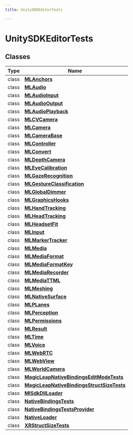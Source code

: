 ```yaml
---
title: UnitySDKEditorTests

---
```


# UnitySDKEditorTests





## Classes

| Type               | Name           |
| -------------- | -------------- |
| class | **[MLAnchors](/versioned_docs/version-02-Aug-2023/unity-api/api/UnitySDKEditorTests/UnitySDKEditorTests.MLAnchors.md)**  |
| class | **[MLAudio](/versioned_docs/version-02-Aug-2023/unity-api/api/UnitySDKEditorTests/UnitySDKEditorTests.MLAudio.md)**  |
| class | **[MLAudioInput](/versioned_docs/version-02-Aug-2023/unity-api/api/UnitySDKEditorTests/UnitySDKEditorTests.MLAudioInput.md)**  |
| class | **[MLAudioOutput](/versioned_docs/version-02-Aug-2023/unity-api/api/UnitySDKEditorTests/UnitySDKEditorTests.MLAudioOutput.md)**  |
| class | **[MLAudioPlayback](/versioned_docs/version-02-Aug-2023/unity-api/api/UnitySDKEditorTests/UnitySDKEditorTests.MLAudioPlayback.md)**  |
| class | **[MLCVCamera](/versioned_docs/version-02-Aug-2023/unity-api/api/UnitySDKEditorTests/UnitySDKEditorTests.MLCVCamera.md)**  |
| class | **[MLCamera](/versioned_docs/version-02-Aug-2023/unity-api/api/UnitySDKEditorTests/MLCamera/UnitySDKEditorTests.MLCamera.md)**  |
| class | **[MLCameraBase](/versioned_docs/version-02-Aug-2023/unity-api/api/UnitySDKEditorTests/UnitySDKEditorTests.MLCameraBase.md)**  |
| class | **[MLController](/versioned_docs/version-02-Aug-2023/unity-api/api/UnitySDKEditorTests/UnitySDKEditorTests.MLController.md)**  |
| class | **[MLConvert](/versioned_docs/version-02-Aug-2023/unity-api/api/UnitySDKEditorTests/UnitySDKEditorTests.MLConvert.md)**  |
| class | **[MLDepthCamera](/versioned_docs/version-02-Aug-2023/unity-api/api/UnitySDKEditorTests/UnitySDKEditorTests.MLDepthCamera.md)**  |
| class | **[MLEyeCalibration](/versioned_docs/version-02-Aug-2023/unity-api/api/UnitySDKEditorTests/UnitySDKEditorTests.MLEyeCalibration.md)**  |
| class | **[MLGazeRecognition](/versioned_docs/version-02-Aug-2023/unity-api/api/UnitySDKEditorTests/UnitySDKEditorTests.MLGazeRecognition.md)**  |
| class | **[MLGestureClassification](/versioned_docs/version-02-Aug-2023/unity-api/api/UnitySDKEditorTests/UnitySDKEditorTests.MLGestureClassification.md)**  |
| class | **[MLGlobalDimmer](/versioned_docs/version-02-Aug-2023/unity-api/api/UnitySDKEditorTests/UnitySDKEditorTests.MLGlobalDimmer.md)**  |
| class | **[MLGraphicsHooks](/versioned_docs/version-02-Aug-2023/unity-api/api/UnitySDKEditorTests/UnitySDKEditorTests.MLGraphicsHooks.md)**  |
| class | **[MLHandTracking](/versioned_docs/version-02-Aug-2023/unity-api/api/UnitySDKEditorTests/UnitySDKEditorTests.MLHandTracking.md)**  |
| class | **[MLHeadTracking](/versioned_docs/version-02-Aug-2023/unity-api/api/UnitySDKEditorTests/UnitySDKEditorTests.MLHeadTracking.md)**  |
| class | **[MLHeadsetFit](/versioned_docs/version-02-Aug-2023/unity-api/api/UnitySDKEditorTests/UnitySDKEditorTests.MLHeadsetFit.md)**  |
| class | **[MLInput](/versioned_docs/version-02-Aug-2023/unity-api/api/UnitySDKEditorTests/UnitySDKEditorTests.MLInput.md)**  |
| class | **[MLMarkerTracker](/versioned_docs/version-02-Aug-2023/unity-api/api/UnitySDKEditorTests/UnitySDKEditorTests.MLMarkerTracker.md)**  |
| class | **[MLMedia](/versioned_docs/version-02-Aug-2023/unity-api/api/UnitySDKEditorTests/MLMedia/UnitySDKEditorTests.MLMedia.md)**  |
| class | **[MLMediaFormat](/versioned_docs/version-02-Aug-2023/unity-api/api/UnitySDKEditorTests/UnitySDKEditorTests.MLMediaFormat.md)**  |
| class | **[MLMediaFormatKey](/versioned_docs/version-02-Aug-2023/unity-api/api/UnitySDKEditorTests/UnitySDKEditorTests.MLMediaFormatKey.md)**  |
| class | **[MLMediaRecorder](/versioned_docs/version-02-Aug-2023/unity-api/api/UnitySDKEditorTests/UnitySDKEditorTests.MLMediaRecorder.md)**  |
| class | **[MLMediaTTML](/versioned_docs/version-02-Aug-2023/unity-api/api/UnitySDKEditorTests/UnitySDKEditorTests.MLMediaTTML.md)**  |
| class | **[MLMeshing](/versioned_docs/version-02-Aug-2023/unity-api/api/UnitySDKEditorTests/UnitySDKEditorTests.MLMeshing.md)**  |
| class | **[MLNativeSurface](/versioned_docs/version-02-Aug-2023/unity-api/api/UnitySDKEditorTests/UnitySDKEditorTests.MLNativeSurface.md)**  |
| class | **[MLPLanes](/versioned_docs/version-02-Aug-2023/unity-api/api/UnitySDKEditorTests/UnitySDKEditorTests.MLPLanes.md)**  |
| class | **[MLPerception](/versioned_docs/version-02-Aug-2023/unity-api/api/UnitySDKEditorTests/UnitySDKEditorTests.MLPerception.md)**  |
| class | **[MLPermissions](/versioned_docs/version-02-Aug-2023/unity-api/api/UnitySDKEditorTests/UnitySDKEditorTests.MLPermissions.md)**  |
| class | **[MLResult](/versioned_docs/version-02-Aug-2023/unity-api/api/UnitySDKEditorTests/UnitySDKEditorTests.MLResult.md)**  |
| class | **[MLTime](/versioned_docs/version-02-Aug-2023/unity-api/api/UnitySDKEditorTests/UnitySDKEditorTests.MLTime.md)**  |
| class | **[MLVoice](/versioned_docs/version-02-Aug-2023/unity-api/api/UnitySDKEditorTests/UnitySDKEditorTests.MLVoice.md)**  |
| class | **[MLWebRTC](/versioned_docs/version-02-Aug-2023/unity-api/api/UnitySDKEditorTests/MLWebRTC/UnitySDKEditorTests.MLWebRTC.md)**  |
| class | **[MLWebView](/versioned_docs/version-02-Aug-2023/unity-api/api/UnitySDKEditorTests/UnitySDKEditorTests.MLWebView.md)**  |
| class | **[MLWorldCamera](/versioned_docs/version-02-Aug-2023/unity-api/api/UnitySDKEditorTests/UnitySDKEditorTests.MLWorldCamera.md)**  |
| class | **[MagicLeapNativeBindingsEditModeTests](/versioned_docs/version-02-Aug-2023/unity-api/api/UnitySDKEditorTests/UnitySDKEditorTests.MagicLeapNativeBindingsEditModeTests.md)**  |
| class | **[MagicLeapNativeBindingsStructSizeTests](/versioned_docs/version-02-Aug-2023/unity-api/api/UnitySDKEditorTests/UnitySDKEditorTests.MagicLeapNativeBindingsStructSizeTests.md)**  |
| class | **[MlSdkDllLoader](/versioned_docs/version-02-Aug-2023/unity-api/api/UnitySDKEditorTests/UnitySDKEditorTests.MlSdkDllLoader.md)**  |
| class | **[NativeBindingsTests](/versioned_docs/version-02-Aug-2023/unity-api/api/UnitySDKEditorTests/UnitySDKEditorTests.NativeBindingsTests.md)**  |
| class | **[NativeBindingsTestsProvider](/versioned_docs/version-02-Aug-2023/unity-api/api/UnitySDKEditorTests/UnitySDKEditorTests.NativeBindingsTestsProvider.md)**  |
| class | **[NativeLoader](/versioned_docs/version-02-Aug-2023/unity-api/api/UnitySDKEditorTests/UnitySDKEditorTests.NativeLoader.md)**  |
| class | **[XRStructSizeTests](/versioned_docs/version-02-Aug-2023/unity-api/api/UnitySDKEditorTests/UnitySDKEditorTests.XRStructSizeTests.md)**  |








